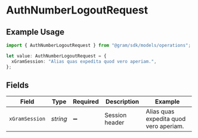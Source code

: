 # AuthNumberLogoutRequest

## Example Usage

```typescript
import { AuthNumberLogoutRequest } from "@gram/sdk/models/operations";

let value: AuthNumberLogoutRequest = {
  xGramSession: "Alias quas expedita quod vero aperiam.",
};
```

## Fields

| Field                                  | Type                                   | Required                               | Description                            | Example                                |
| -------------------------------------- | -------------------------------------- | -------------------------------------- | -------------------------------------- | -------------------------------------- |
| `xGramSession`                         | *string*                               | :heavy_minus_sign:                     | Session header                         | Alias quas expedita quod vero aperiam. |